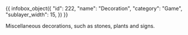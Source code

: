 {{ infobox_object({
	"id": 222,
	"name": "Decoration",
	"category": "Game",
	"sublayer_width": 15,
}) }}

Miscellaneous decorations, such as stones, plants and signs.